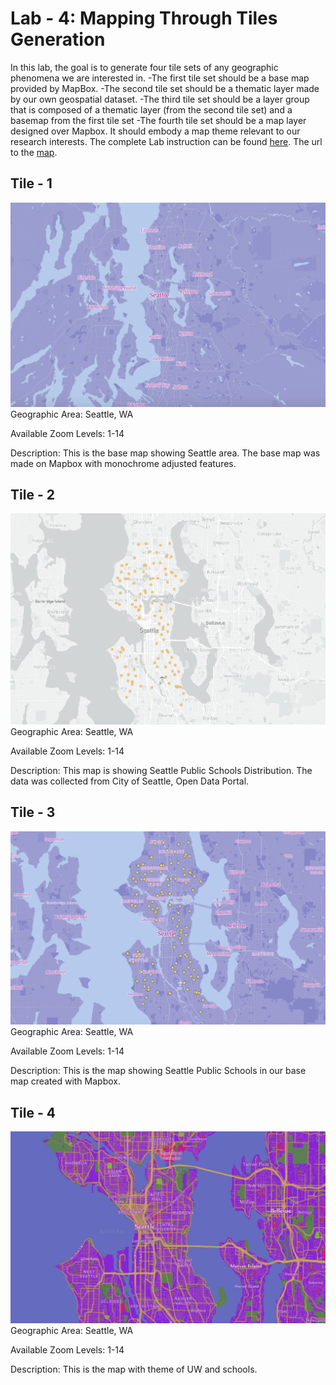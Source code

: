 
# Lab - 4: Mapping Through Tiles Generation
In this lab, the goal is to generate four tile sets of any geographic phenomena we are interested in. 
-The first tile set should be a base map provided by MapBox.
-The second tile set should be a thematic layer made by our own geospatial dataset.
-The third tile set should be a layer group that is composed of a thematic layer (from the second tile set) and a basemap from the first tile set
-The fourth tile set should be a map layer designed over Mapbox. It should embody a map theme relevant to our research interests.
The complete Lab instruction can be found [here](https://github.com/jakobzhao/geog458/tree/master/labs/lab04). 
The url to the [map](https://enkhsd/github.io-lab-4).
## Tile - 1
![Tile 1](/img/Base.png)
Geographic Area: Seattle, WA

Available Zoom Levels: 1-14

Description: This is the base map showing Seattle area. The base map was made on Mapbox with monochrome adjusted features.
## Tile - 2
![Tile 1](/img/SchoolData.png)
Geographic Area: Seattle, WA

Available Zoom Levels: 1-14

Description: This map is showing Seattle Public Schools Distribution. The data was collected from City of Seattle, Open Data Portal.
## Tile - 3
![Tile 1](/img/PublicSchools.png)
Geographic Area: Seattle, WA

Available Zoom Levels: 1-14

Description: This is the map showing Seattle Public Schools in our base map created with Mapbox.
## Tile - 4
![Tile 1](/img/UWandSchools.png)
Geographic Area: Seattle, WA

Available Zoom Levels: 1-14

Description: This is the map with theme of UW and schools.